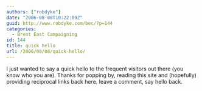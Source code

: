 ```yaml
---
authors: ["robdyke"]
date: "2006-08-08T10:22:09Z"
guid: http://www.robdyke.com/bec/?p=144
categories:
  - Brent East Campaigning
id: 144
title: quick hello
url: /2006/08/08/quick-hello/
---
```

I just wanted to say a quick hello to the frequent visitors out there (you know who you are). Thanks for popping by, reading this site and (hopefully) providing reciprocal links back here. leave a comment, say hello back.
